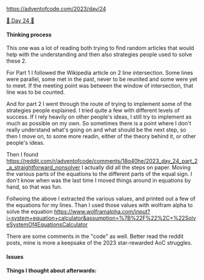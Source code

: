 
https://adventofcode.com/2023/day/24

[🌟 Day 24 🌟](https://adventofcode.com/2023/day/24)


#### Thinking process

This one was a lot of reading both trying to find random articles that would help with the understanding and then also strategies people used to solve these 2.




For Part 1 I followed the Wikipedia article on 2 line intersection. Some lines were parallel, some met in the past, never to be reunited and some were yet to meet. If the meeting point was between the window of intersection, that line was to be counted.

And for part 2 I went through the route of trying to implement some of the strategies people explained. I tried quite a few with different levels of success. If I rely heavily on other people's ideas, I still try to implement as much as possible on my own. So sometimes there is a point where I don't really understand what's going on and what should be the next step, so then I move on, to some more readin, either of the theory behind it, or other people's ideas.

Then I found https://reddit.com/r/adventofcode/comments/18q40he/2023_day_24_part_2_a_straightforward_nonsolver
I actually did all the steps on paper. Moving the various parts of the equations to the different parts of the equal sign. I don't know when was the last time I moved things around in equations by hand, so that was fun. 

Follwoing the above I extracted the various values, and printed out a few of the equations for my lines. Than I used those values with wolfram alpha to solve the equation https://www.wolframalpha.com/input?i=system+equation+calculator&assumption=%7B%22F%22%2C+%22SolveSystemOf4EquationsCalculator

There are some comments in the "code" as well. Better read the reddit posts, mine is more a keepsake of the 2023 star-rewarded AoC struggles.



#### Issues



#### Things I thought about afterwards:
